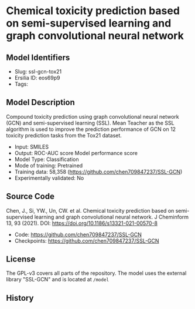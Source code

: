 # Chemical toxicity prediction based on semi-supervised learning and graph convolutional neural network

## Model Identifiers
- Slug: ssl-gcn-tox21
- Ersilia ID: eos69p9
- Tags: 

## Model Description
Compound toxicity prediction using graph convolutional neural network (GCN) and semi-supervised learning (SSL). Mean Teacher as the SSL algorithm is used to improve the prediction performance of GCN on 12 toxicity prediction tasks from the Tox21 dataset.
- Input: SMILES
- Output: ROC-AUC score	Model performance score
- Model Type: Classification
- Mode of training: Pretrained
- Training data: 58,358	(https://github.com/chen709847237/SSL-GCN)
- Experimentally validated: No

## Source Code
Chen, J., Si, YW., Un, CW. et al. Chemical toxicity prediction based on semi-supervised learning and graph convolutional neural network. J Cheminform 13, 93 (2021). DOI: https://doi.org/10.1186/s13321-021-00570-8
- Code: https://github.com/chen709847237/SSL-GCN
- Checkpoints: https://github.com/chen709847237/SSL-GCN

## License
The GPL-v3 covers all parts of the repository. The model uses the external library "SSL-GCN" and is located at `/model`

## History


